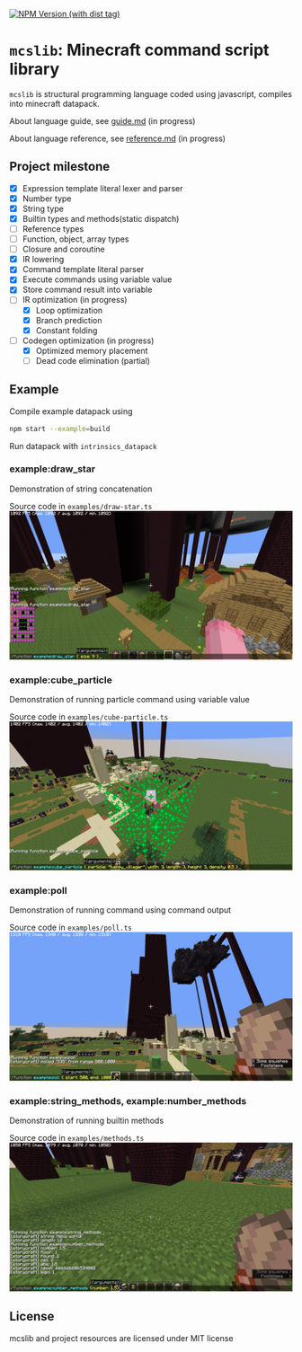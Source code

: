 [![NPM Version (with dist tag)](https://img.shields.io/npm/v/mcslib/latest)](https://www.npmjs.com/package/mcslib)
# `mcslib`: Minecraft command script library
`mcslib` is structural programming language coded using javascript, compiles into minecraft datapack.

About language guide, see [guide.md](./guide.md) (in progress)

About language reference, see [reference.md](./reference.md) (in progress)

## Project milestone
 - [x] Expression template literal lexer and parser
 - [x] Number type
 - [x] String type
 - [x] Builtin types and methods(static dispatch)
 - [ ] Reference types
 - [ ] Function, object, array types
 - [ ] Closure and coroutine
 - [x] IR lowering
 - [x] Command template literal parser
 - [x] Execute commands using variable value
 - [x] Store command result into variable
 - [ ] IR optimization (in progress)
   - [x] Loop optimization
   - [x] Branch prediction
   - [x] Constant folding
 - [ ] Codegen optimization (in progress)
   - [x] Optimized memory placement
   - [ ] Dead code elimination (partial)

## Example
Compile example datapack using
```bash
npm start --example=build
```
Run datapack with `intrinsics_datapack`

### example:draw_star
Demonstration of string concatenation

Source code in `examples/draw-star.ts`
![Draw star example preview](./assets/draw_star.png)

### example:cube_particle
Demonstration of running particle command using variable value

Source code in `examples/cube-particle.ts`
![Cube particle example preview](./assets/cube_particle.png)

### example:poll
Demonstration of running command using command output

Source code in `examples/poll.ts`
![poll example preview](./assets/poll.png)

### example:string_methods, example:number_methods
Demonstration of running builtin methods

Source code in `examples/methods.ts`
![poll example preview](./assets/methods.png)

## License
mcslib and project resources are licensed under MIT license
